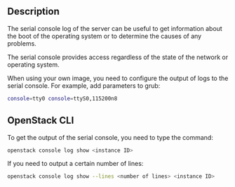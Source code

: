 ## Description

The serial console log of the server can be useful to get information about the boot of the operating system or to determine the causes of any problems.

The serial console provides access regardless of the state of the network or operating system.

<info>

When using your own image, you need to configure the output of logs to the serial console. For example, add parameters to grub:

```bash
console=tty0 console=ttyS0,115200n8
```

</info>

## OpenStack CLI

To get the output of the serial console, you need to type the command:
```bash
openstack console log show <instance ID>
```

If you need to output a certain number of lines:
```bash
openstack console log show --lines <number of lines> <instance ID>
```
